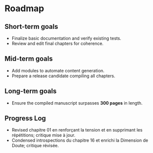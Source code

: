 # Roadmap

## Short-term goals
- Finalize basic documentation and verify existing tests.
- Review and edit final chapters for coherence.

## Mid-term goals
- Add modules to automate content generation.
- Prepare a release candidate compiling all chapters.

## Long-term goals
- Ensure the compiled manuscript surpasses **300 pages** in length.

## Progress Log
- Revised chapitre 01 en renforçant la tension et en supprimant les répétitions; critique mise à jour.
- Condensed introspections du chapitre 16 et enrichi la Dimension de Doute; critique révisée.

